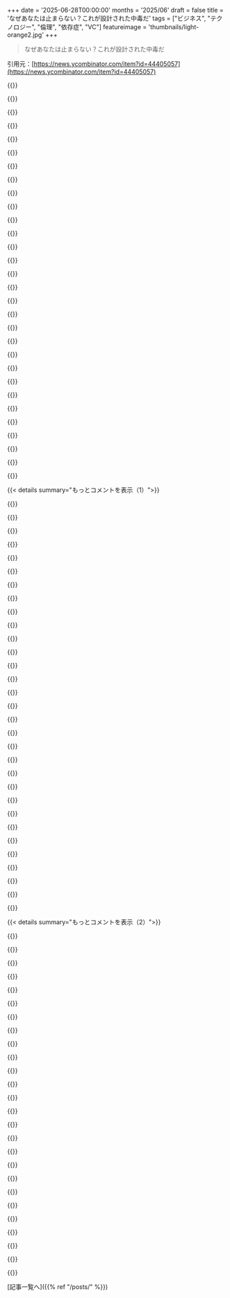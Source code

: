 +++
date = '2025-06-28T00:00:00'
months = '2025/06'
draft = false
title = 'なぜあなたは止まらない？これが設計された中毒だ'
tags = ["ビジネス", "テクノロジー", "倫理", "依存症", "VC"]
featureimage = 'thumbnails/light-orange2.jpg'
+++

> なぜあなたは止まらない？これが設計された中毒だ

引用元：[https://news.ycombinator.com/item?id=44405057](https://news.ycombinator.com/item?id=44405057)




{{<matomeQuote body="VC投資が企業をダメにする最大の原因だと思うな。株主のためっていう義務感がモラルをなくして、中毒研究をガイドブックにするんだよ。スタンフォード監獄実験みたいなもんさ。外部投資と中毒設計は結構つながってる。助成金とか減って、投資が一番手っ取り早い手段になってるのが最悪だね。オープンソースに寄付しようぜ。" userName="klik99" createdAt="2025/06/28 18:30:52" color="#785bff">}}




{{<matomeQuote body="はっきり言うと、経営者って株主への責任について、実はすごく広い裁量があるんだ。短期利益だけを追い求めるのが、法的に必要とか倫理的に正しいなんて考えは間違ってるんだよ。それは反社会的で、明らかに破壊的なことなんだ。" userName="sorcerer-mar" createdAt="2025/06/28 18:39:44" color="#ff5733">}}




{{<matomeQuote body="もっといいアイデアがあるんだよ。株主価値を公共の利益より優先するのが道徳的だって考え方をやめようぜ。" userName="throwawayoldie" createdAt="2025/06/28 18:44:58" color="">}}




{{<matomeQuote body="もし公共の利益と株主価値を選ばなきゃいけないなら、俺は絶対公共の利益を選ぶね。株主価値を優先する今のゲームはおかしいから直すべきだ。モノポリーで一番金持ってる奴がルール決めるのがおかしいのと一緒だよ。資本は俺たちのためにあるべきで、逆じゃない。責任から逃げてるから、今の最悪な状況が意図されたものに見えちゃうんだよ。" userName="kelseyfrog" createdAt="2025/06/28 19:25:06" color="#ff5733">}}




{{<matomeQuote body="俺はもっとシンプルだと思うんだ。会社そのものがプロダクトなんだよ。そう考えると、俺たちが「製品」って呼んでるものなんてどうでもよくなる。それはただの餌で、本物の製品（会社）を太らせて、一番大きな食肉処理場に売るだけ。イグジットプランがある時点で、ユーザーは終わってる。誰もユーザーなんか気にしないんだ。ただ会社を太らせて、見栄えを良くすることしか考えてない。ジャンクフードばっか食わせて急いで太らせるみたいにね。長期的なことは考えないんだ。テック業界は、エンドユーザーにちゃんと良いものを提供することに戻ってほしいな。まともな生活はできるだろうし、今の異常な収入じゃなくてもいいじゃないか。" userName="ChrisMarshallNY" createdAt="2025/06/28 19:03:39" color="#45d325">}}




{{<matomeQuote body="それは分かるけど、同意できないな。公共の利益を誰が決めるんだ？会社が道徳を押し付けて、従業員にまで強制することになるぞ。ワクチン接種やDEIだって、公共の利益って言われたけど、それが結局トランプ当選につながったろ。状況は変わるんだよ。株主価値なら立場がはっきりしてる。公共の利益なんて、その時の権力者が勝手に決める、いつも変わるものさ。" userName="wonderwonder" createdAt="2025/06/28 20:46:23" color="#785bff">}}




{{<matomeQuote body="公共の利益についてだけど、システム論で言うと、人間はみんな同じニーズを持ってて、それは限られてるんだ。それを全部リストアップして、その全部を満たすようにシステムを設計できるんだよ。" userName="crawfordcomeaux" createdAt="2025/06/28 21:37:41" color="">}}




{{<matomeQuote body="「会社がプロダクト」ってのは、上場企業のInvestor Relationsと話すとすぐわかるよ。ビジネスの基礎が強くても、ユニークなストーリーを作れないとダメなんだ。短期的な成果に集中しすぎるせいで、長期的な製品ビジョンがおろそかになる。DatadogとかWizみたいに顧客を大事にする会社は少ないね。2010年代後半から2020年代前半にかけてのテック業界の「肥大化」も原因だよ。Laceworkみたいな、とんでもない評価額の会社もあった。今のAI製品が安いのは、この肥大化のおかげもあるから、ある程度の適正化は業界のためになるだろうね。" userName="alephnerd" createdAt="2025/06/28 19:29:37" color="#38d3d3">}}




{{<matomeQuote body="住んでる場所全体の経済システムを変えるなんて無理だよ。それより、自分が良いと思う経済システム（例えば公共の利益優先の国）に「足で投票」して引っ越せばいいんだ。そういう国はいっぱいあるよ。もちろん、そこで自分が「公共の利益」を決められるわけじゃないけどね。これは誠実に言うけど、俺も自分の価値観に合う場所（公共の利益社会から自由社会へ）に引っ越したんだ。" userName="carlosjobim" createdAt="2025/06/28 21:49:43" color="">}}




{{<matomeQuote body="誰も説得できてないって！企業は公共の利益のためのすごく強力なツールなんだよ。それに、投資家のリターンは会社が続くために絶対必要だろ。企業は所有者だけじゃなく、もっと多くの人のためにプラスの良い影響を生むべきなんだ。どちらか一方じゃなくて両方必要だよ。利益を追求すること自体は、非道徳じゃないんだ。" userName="sorcerer-mar" createdAt="2025/06/28 18:52:19" color="#38d3d3">}}




{{<matomeQuote body="一つ簡単な質問だけど、どうやってあの（企業とかの）場所が、全国民の経済システムを変えることに成功したの？" userName="kelseyfrog" createdAt="2025/06/28 22:22:14" color="">}}




{{<matomeQuote body="奴らの目的は「ポジティブな外部性」（それが何を意味するとしても）を生み出すことなんて絶対にないよ。何でそう言うの？ビジネスって、あらゆる種類のひどいことだってできるし、実際にやってる人もいるんだから" userName="monkaiju" createdAt="2025/06/28 19:04:18" color="">}}




{{<matomeQuote body="企業がなんで発明されて、なんで存在を許されたのか、歴史書を読んだ方がいいよ。" userName="sorcerer-mar" createdAt="2025/06/28 19:50:43" color="">}}




{{<matomeQuote body="古い格言に「システムの目的はそれがやっていることだ」ってのがあるよ[1]。意図された目的が結果と違うなら、意図で判断するべきじゃない（というか、するべきじゃない）。[1] https://en.wikipedia.org/wiki/The_purpose_of_a_system_is_wha..." userName="moefh" createdAt="2025/06/28 20:53:19" color="#38d3d3">}}




{{<matomeQuote body="経営者に株主価値を最大化する義務があるって考えは、法律じゃなくてビジネス倫理の決まり文句だよ。こう言うのは、あんたが「受託者義務」って言葉を使ったから。この文脈ではそんな義務は存在しないんだ" userName="duped" createdAt="2025/06/28 19:40:07" color="">}}




{{<matomeQuote body="会社自体がプロダクトって話は、富の不平等の明らかな副産物じゃない？顧客の手元にあるより、投資先を探してる富裕層のお金の方が断然多いから、株をプロダクトにしてそのお金を追いかける方が、実際の製品に気を配るよりはるかに儲かるんだ。<br>これは、お金が少数の手に集まりすぎると起きる「大きな愚かなお金問題」の特殊なケースだよ。政府だろうと少数の金持ちだろうとね。この巨大な愚かなお金っていうピニャータがあって、みんなでそれを叩いてる感じ。<br>昔のUSSRでは、株がプロダクトじゃなくて、他の官僚の目にどう映るかがプロダクトだったけど、まあ同じ現象だね。顧客が顧客じゃない" userName="api" createdAt="2025/06/28 22:23:11" color="#ff5733">}}




{{<matomeQuote body="人間って基本的に同じニーズを持ってないし、持つとしても限られた資源を取り合ってるんだよ。極端な例が共産主義とか社会主義で、人間を使い捨ての家畜みたいに扱って、党の指導者が共通善だと決めたことの邪魔になれば殺したり飢えさせたりするんだ。<br>共通善ってのは熟慮して作り上げるべきもので、みんなのために同じ製品を大量生産するみたいなものじゃなくて、膨大な数の力ベクトルの合成から生まれるものに近いんだよ" userName="ants_everywhere" createdAt="2025/06/28 23:14:35" color="">}}




{{<matomeQuote body="賭けてもいいけど、中毒全般（ギャンブル、ドラッグ、ドーパミンとか）って多分、富の不平等の症状や副産物じゃないかな。絶望→「比較的安価な短期的な感情/感覚ブースト」→外部の力で和らげられない更なる絶望→繰り返し、って感じ" userName="Avicebron" createdAt="2025/06/28 23:01:32" color="#45d325">}}




{{<matomeQuote body="「共通善」って言葉には特定の意味があるんだ。「Common」って言葉からきてて、これは俺たちの最も基本的なレベルで共通の価値観を共有する人々を意味し、「Good」ってのはこれらの共通の価値観を共有する人々にとって何がベストかってこと。あんたが話してるのは、共通善を代表しない一人や少数の人々が住民レベルで押し付ける自己利益のことだよ。俺の意見では、それは同じじゃないね" userName="trinsic2" createdAt="2025/06/29 02:10:19" color="">}}




{{<matomeQuote body="それは共通善じゃないよ。共通善は人々が核となる価値観を共有することを決して要求しない。<br>歴史的には、共通善ってのは都市/ポリス/国/集団/家族にとって良いことだったんだ。基本的には、運命を共にするより大きなグループのために、自分の利益を少し（理想的には比較的少なく）犠牲にすること。<br>もっと形式的な/数学的なバージョンもあるよ。例えばBenthamでは共通善は本質的に個々人への良さの重み付き合計だ。Rousseauは力ベクトルの合成としてほぼ正確にそれを記述した。歴史的なSpartaや最近ではMarxとEngelsのように、暴力によって強制されるもっと権威主義的なバージョンもあるんだ。<br>「押し付けられた自己利益」って言葉の意味がよく分からないけど、自己利益はほぼ定義上、外部から押し付けられるものじゃない。マルクス主義では、特定の共通善のビジョンが「革命的テロ」を通じて外部から押し付けられるんだ" userName="ants_everywhere" createdAt="2025/06/29 02:51:42" color="#ff33a1">}}




{{<matomeQuote body="「common」の語源は「共に持つ」って意味なんだって。<br>君は政治的な言葉と、それ以前にあったものを混同してるよ。「common good（公共善）」っていうのは、人々の意思のこと。都市とか国とかとは何の関係もないんだ。そういうのは全部、政治的な力を持った人たちが作ったものだからね。それは公共善とは違うんだ。<br>公共善は、共通の価値観を持つ人たちにとって良いことと直接的に関係してる。残念ながら、君は政治社会に誤った情報を吹き込まれてるんだよ。" userName="trinsic2" createdAt="2025/06/29 03:43:12" color="#ff5733">}}




{{<matomeQuote body="普通はすごく暴力的な反乱になるんだけどね。<br>ほとんどの場所で、そんな気運はないと思うな。" userName="bluefirebrand" createdAt="2025/06/29 05:25:35" color="">}}




{{<matomeQuote body="よく考えたら、これって上場企業にもすごく当てはまるよね。特にTech系は、いつも次の成長分野を探してる。で、すぐにやめたり、めちゃくちゃリソースを無駄にしたり…。<br>これ見ると、投資に対して本当にシニカルになっちゃうよ…。" userName="Ekaros" createdAt="2025/06/28 20:55:15" color="">}}




{{<matomeQuote body="人間の歴史の中で、これを確保するために一番良いシステムとして考案・実行されたのは資本主義だね。<br>他にこれほど近づいたものはないよ。" userName="wonderwonder" createdAt="2025/06/28 23:07:33" color="">}}




{{<matomeQuote body="うん、そしてこれには大きな問題があるよ。<br>このゲームをプレイしないと負けちゃうんだ。例えばヨーロッパを見てよ。VCゲームをちゃんとやらなかったから、USやChinaに比べて本当にすごいTechプレイヤーがいない。<br>じゃあ、どんな選択肢が残されてる？ ゲームをプレイするか、それをプレイする奴らに支配されるか。モラルが損なわれても、俺はプレイする方を選ぶね。" userName="baxtr" createdAt="2025/06/28 22:16:32" color="#45d325">}}




{{<matomeQuote body="＞はっきりと言うと、事業者は株主への受託者責任をどう解釈するかについて、極めて非常に広い裁量がある。<br>法的にはそうかもしれないけど、実際にはボードをコントロールしてないと無理だよ。そうじゃないと、ボードが望むことをやる気のある人に簡単に交代させられちゃうだけ。" userName="danenania" createdAt="2025/06/28 18:52:53" color="">}}




{{<matomeQuote body="そして企業全体としては、意図した通りにプラスの外部効果を生み出してる。だから俺たちは企業が存在し続けることを許してるんだ。" userName="sorcerer-mar" createdAt="2025/06/28 20:59:35" color="">}}




{{<matomeQuote body="裁量なんてないよ。要求はただ一つ、「成長、成長、成長」！<br>成長目標を達成すれば、褒められて、超高速成長を求められるし、それをスーパーチャージするための金を投げつけられる。<br>成長を追いかけるのを拒否すれば、ボード経由で会社から追い出されるか、手段を選ばず成長を追いかける競合に資金を提供されるだけ。" userName="slt2021" createdAt="2025/06/28 18:49:40" color="#ff5733">}}




{{<matomeQuote body="ボードにクビにされるのは、「法的な義務」じゃないよ。" userName="sorcerer-mar" createdAt="2025/06/28 18:51:01" color="">}}




{{<matomeQuote body="金持ちでも薬物中毒で死んでるミュージシャンはいるだろ、だから君の言うことは当たらないね。中毒は深すぎる問題で、一つの簡単な理論で片付けられるもんじゃないよ。" userName="fragmede" createdAt="2025/06/28 23:07:34" color="">}}




{{< details summary="もっとコメントを表示（1）">}}

{{<matomeQuote body="問題はこれより根本的だと思うんだ。課金モデルが「利用時間」に結びついてたら、そりゃユーザーの利益より利用時間を最大化しようとするに決まってる。収益がプロダクトの使用量にかかってるなら、他の道はないよ。<br>車と比べてみて。あれはどれだけ運転したかで課金されるわけじゃない。買うのに十分役に立つかどうかにかかってる。ジムなんて逆だよ、使われない方が儲かる、やめられさえしなければね。<br>Microsoft officeとかMario Kartはユーザーを中毒にする必要はないんだ、買わせればいいだけだから。Photoshopだってサブスクモデルだけど中毒戦略は取らないだろ？何で？使い続けてくれるだけで十分なんだから。たぶんジムに近いかもね。<br>じゃあ、どのプロダクトが中毒を必要とするんだ？それは使うのはタダだけど、提供するのに金がかかるやつさ。<br>要するに、多くの場合、これは俺たちのせいなんだよ。ソーシャルメディアとか他の多くのサービスを無料で受けられると思って、広告で支払わせようとした俺たちのね。<br>ダークパターンなしで月額課金制のソーシャルメディアプラットフォームを作ろうとすることもできるだろうけど、一体何人が金を払うだろうか？失敗確実なゼロに近いと思うね。でも言っとくけど、俺はたぶん自分で金を払うよ。そしてすごく寂しいだろうね。<br>追記：全部大文字だったところをイタリック体に変えたよ。" userName="Nifty3929" createdAt="2025/06/29 00:56:22" color="#45d325">}}




{{<matomeQuote body="君の言う通りだと思う、根本的な問題はターゲット広告モデルがあらゆる持続可能な代替モデルよりもはるかに収益性が高いってことだね。俺個人としては解決策はシンプルだけど、かなり厳しいから政治的な反発を避けられなくて実行が難しいと思ってる：全てのターゲット広告を禁止するんだ。デジタルプラットフォームで広告を流すのは許されるけど、広告を選ぶためのヒューリスティックの結果は、セッションデータ、IPアドレス、時間帯、国、過去の視聴履歴など、ユーザー由来のデータに依存しないようにするんだ。" userName="ulrikrasmussen" createdAt="2025/06/29 07:01:18" color="#ff5733">}}




{{<matomeQuote body="ほとんどの広告に「禁止ハンマー」を振り下ろすのは大賛成だけど、現実的に考えて複数の戦略が必要だと思うね。<br>友達や家族に広告の害について教えて、それを避けるツールを教えてあげる必要があるよ。<br>2025年になったら、アドブロッカーなしでインターネットを見てる人なんていないべきだ、もちろん愛する人なら絶対にね。" userName="specproc" createdAt="2025/06/29 14:27:59" color="">}}




{{<matomeQuote body="これ、マジでびっくりなんだよね。正直、服の買い物のほとんどはInstagramとかFacebookの広告経由だよ。ターゲット広告が、興味のある新しい商品や会社、特に他では見つけられないようなニッチなものを見せてくれるのが楽しいんだ。生命保険とか男性器の薬とか事故屋とか、そういう最低な広告よりずっとマシだよ。ポッドキャストで読まれる広告とか、いい例だよね。" userName="jrowen" createdAt="2025/06/29 19:13:45" color="">}}




{{<matomeQuote body="とても思慮深い意見だね、ありがとう。これだけ言わせておこう：アルゴリズムを自分のために働かせなさい。" userName="jrowen" createdAt="2025/06/29 21:36:05" color="">}}




{{<matomeQuote body="もし広告を見ることで何かにお金を払うなら、数が少なくて、価値が高くて、自分向けにターゲットされた広告の方がずっといいな。ターゲットされてない広告は価値が低い（俺にとっても、広告主にとっても、広告掲載者にとっても）から、同じコンテンツを見るために、もっとたくさんの広告を見なきゃいけなくなるだろうね。" userName="Nifty3929" createdAt="2025/06/30 00:37:53" color="">}}




{{<matomeQuote body="俺は全然広告が好きじゃないんだ。特に邪魔で不快な広告は誰よりも嫌いだよ。<br>でも、特にここ（このサイト）の人たちは、「広告は全て悪魔だ、Period、lalalala」みたいな態度を取ってる気がするんだけど、広告にも本当の価値はあるんだよ。大手ブランドが心理的に操作して押し付けられる科学的な手法は嫌いだろうけど、FBとかIGでの広告体験は正直、今までで一番良いと感じてるんだ。買うことになって気に入るものもちゃんと見つかるし、どこで買ったの？って聞かれて「Facebook広告だよ」って言うと笑われるんだ。" userName="jrowen" createdAt="2025/06/30 18:14:56" color="">}}




{{<matomeQuote body="ソーシャルメディア系のスタートアップの創業者だけど、収益モデルが問題だって意見に100%同意だよ。課金とかよりもね。俺の共同創業者たちと俺が初日から下した決断で、一番感謝してるのは、1）利用時間に依存しない課金モデルにしたことと、2）利用時間を目標に設定しないことだよ。<br>確かに、俺たちのマーケット（子供向けにスマホやソーシャルメディアの代わりに、画面を使わない代替手段を提供する）のせいで少し特殊なケースだけど、個人的にはこの経験から、他の課金モデルが非中毒性のソーシャルプロダクトの成功への道を開ける可能性があるって希望が持てたんだ。" userName="artlessmax" createdAt="2025/06/29 03:24:13" color="#ff33a1">}}




{{<matomeQuote body="ダークパターンなしで有料のSNSを作ってみるって考えはあるけど、どれだけの人がお金を払うんだろうね？2022年にmastodon.socialは19万1000人のユーザーに対して、年間0.6ユーロ／ユーザーのコストで提供されてたんだよ。これは貧しい国の人でも払える値段だよね。ちゃんと設計されてて、ユーザーが色々できるなら、みんな他のものにお金払うみたいに、こういうものにもお金を払うと思うよ。参考になる記事はこれね。 https://news.ycombinator.com/item?id=38117385" userName="abdullahkhalids" createdAt="2025/06/29 04:55:14" color="#ff5c5c">}}




{{<matomeQuote body="サーバーのコストは、モデレーションとか法律関係、それにR＆Dの費用に比べたらすごく小さいと思うな。" userName="Gigachad" createdAt="2025/06/29 06:27:54" color="">}}




{{<matomeQuote body="年間0.6ユーロ／人っていうのは、モデレーションとR＆Dも含めた全部のコストだったんだよ。法律関係の費用はかかってないと思う。インスタンスごとに自分でモデレーションする連合型のソーシャルメディアをもし作ったら、ソフトを作った側はそういうコストを負担しなくて済むことになるよね。" userName="abdullahkhalids" createdAt="2025/06/29 21:17:00" color="#45d325">}}




{{<matomeQuote body="ソーシャルメディアの唯一の解決策は、オープンソースで、税金で運営される公共サービスにすることみたいだね。エンゲージメントとかゲーム要素なし、広告なし、スパイウェアもなしで。" userName="timeon" createdAt="2025/06/29 13:58:53" color="#785bff">}}




{{<matomeQuote body="汚染されてて最悪なソーシャルメディアを使うより、たぶん孤独を感じないと思うな。私は有料でも払うよ、ちなみにね。今はデータとかAIファームに売ったり、常に私の目を引こうとしたりしない、まともな人間が集まるオンラインコミュニティを本気で探してるんだ。残念ながら、以前私がホームと呼んでた場所の多くはソーシャルメディアに食い潰されちゃったけどね。" userName="sailfast" createdAt="2025/06/29 01:00:29" color="">}}




{{<matomeQuote body="この話題に興味がある人は、Dave Winerさんが書いてるブログシリーズで、RSS標準の上にオープンなソーシャルネットワークを構築することについて書いてるのを読んでみるといいかも。ここからたくさんの記事が読めるよ。 http://scripting.com/2025/06/28/211301.html" userName="mch82" createdAt="2025/06/29 22:26:19" color="#785bff">}}




{{<matomeQuote body="でも有料ビジネスモデルだって、時間が経つと利用率を上げる指標で汚染されちゃうんだよね。Netflixは有料だけど今は広告が入ってるし、最大の競合相手は睡眠だって言ってるんだよ、これは明らかにユーザーにとって不利益だろ。こういうことが有料のソーシャルメディアで起きるのをどうやって防ぐの？" userName="_Algernon_" createdAt="2025/06/29 07:29:03" color="#ff33a1">}}




{{<matomeQuote body="Netflixは、サブスク料金より広告がいいって人たちのために追加の請求モデルを導入しただけで、高い方の広告なしモデルをなくしたわけじゃないんだよ。私は広告なしのNetflixにお金払えて満足だし、他の人が違う選び方をしたいのも尊重するね。これはダークパターンじゃなくて、ライトとかグッドとか、まあ良いパターンだよ。" userName="Nifty3929" createdAt="2025/06/30 00:40:15" color="">}}




{{<matomeQuote body="私はそうは思わないな。広告導入して、結局広告なしプランの料金が実質上がったのは、せこくて賃料稼ぎみたいな行動だよ。皮肉にも、Netflixの『ブラック・ミラー』にある「国民嫌い」っていうエピソードが、この手の行動のディストピア的な拡大解釈を一番よく描いてると思うよ。" userName="_Algernon_" createdAt="2025/06/30 07:59:15" color="#38d3d3">}}




{{<matomeQuote body="創業者が金儲け目的じゃなければ健全な social media platform はできるんだって。例えば Front Porch Forum [1] は社員20人で human moderators がいたり、Metafilter [2] みたいに有料だったりね。詳しくはここ見て。<br>[1] https://www.washingtonpost.com/technology/2024/08/10/front-p...<br>[2] https://www.metafilter.com/" userName="jjani" createdAt="2025/06/29 03:58:11" color="#ff5c5c">}}




{{<matomeQuote body="Metafilter の今の登録料ってUS$5で、一回払いきりだって。マジで意外と安いんだね。そういえば、SDF か tildeverse のアカウント作ろうと思ってたの思い出したわ。<br>[1] https://www.metafilter.com/faq.mefi#1" userName="IIsi50MHz" createdAt="2025/07/02 22:18:21" color="">}}




{{<matomeQuote body="これって考えすぎかな？昔ながらの specialty sites はまだあるよ。テーマとかカテゴリーとか discussion がサイト全体にemphasisされてるの。俺は semi-rural area でちょっと food を育てるのが好きだから permies.com を楽しんでるよ。毎日 volunteer が新しい question を投稿したり、relevant な topic を repost したりしてる。でも彼らは billion dollars なんて稼ごうとしてないんだ。even a million dollars もね。だから好きなんだ。資金集めは booksとか playing cards、instructional videos を売ってさ。非 invasive な “tiny ads” も自虐的にやってる。Small is beautiful。今の internet は evil reptiles に支配されてて、your time、your data、your privacy、your friends を rip off しようとしてる… “Don’t be evil” は死んでgone。30年前に clock を turn back したよ。そして幸せ。" userName="DaveZale" createdAt="2025/06/28 23:14:51" color="#785bff">}}




{{<matomeQuote body="misinterpretation tangent かもだけど、俺は tennis と inline skating をやってて、その良さの一つが real, physical world に grounding させてくれることだと思うんだ。internet の constant feed から離れる時間。in-person の human interaction も grounding effect になる。両方のおかげで lots of friends ができたし、色んな personalities や backgrounds、life experiences の人がいる。これは必ずしも turning the clock back 30 years じゃない。screen を必要としない other activities を楽しむことなんだ。あと、どっちの活動も mind が else where にあったらできない。’present’ である必要がある。Tennis は technically difficult だし（そんな上手くないけど、getting better する challenge が好き）、inline skating は environment から mind＼/eyes を一秒でも離したら bodily integrity が at risk だからね。その ’presence’ とか singular focus も grounding になる。余計な shit がクリアされるんだ。あと、viscerally に感じるわけじゃないけど、my intent around my activity を manipulation されることがない。wasn’t intending に derail されない。" userName="BLKNSLVR" createdAt="2025/06/29 01:46:01" color="#ff5c5c">}}




{{<matomeQuote body="君はもうそこにいるなんて素晴らしいね！Misunderstanding tangent じゃないと思うよ。Arnold も phone を置いて real world に出ろって言ってるし、君の言ってることと totally aligned だ。俺は the gym に signed up して、partner にも同じようにやってもらって、needed だった volunteer work を探して見つけたよ。Too much screen time は良くないけど、relevant な old school newsletters は just fine だ。They always have been。Be the change you want to see、all that mumbo jumbo は actually work するんだ。Community が catalyst になれるのは確か。" userName="DaveZale" createdAt="2025/06/29 04:11:46" color="">}}




{{<matomeQuote body="totally「i want to help people connect!!! でも easy money 稼げないって気づいたら i gave up 」って感じなら、then you dont wanna help people.." userName="bohemian1" createdAt="2025/06/29 01:24:03" color="#ff5733">}}




{{<matomeQuote body="true。最高の sites のいくつかは .com だけど .orgs みたいに function してるね。all volunteer efforts は本当に好きだけど、keep it running には good leader が必要。Money は crack みたいになり得るし、big tech には plenty of addicts がいるね。" userName="DaveZale" createdAt="2025/06/29 16:57:37" color="#785bff">}}




{{<matomeQuote body="tildes.net を quite a bit 使ってるよ。It’s not for everyone だけど、like it な人には it’s great。" userName="teaearlgraycold" createdAt="2025/06/28 23:17:28" color="">}}




{{<matomeQuote body="looks good。old school discussion sites は just fine だったね。The larger corporations は big scams だ。your personal details、your relationships、your photo library、and who knows what else を ripping off してるんだ。up to 99＼% of users は no clue。Nothing to be gained、everything to lose。Even facebook emojis も divorce proceeding 中に in a court of law で into the record され得る。誰かを feel better させようとした一瞬とか、more likely、thumbs up ゲットしようとした fleeting moment が、fleeting circumstances から completely removed された permanent electronic record になるんだ。That nonsense は potentially very dangerous。" userName="DaveZale" createdAt="2025/06/28 23:51:03" color="#785bff">}}




{{<matomeQuote body="「Addiction by Design」って本超おすすめ！ギャンブル業界の中毒デザインの話なんだけど、今のスマホやインターネット世界にも通じるんだ。前に紹介してくれたHNユーザーさんサンキュー、あれマジでここ数年で読んだ中で一番ためになった本だよ。" userName="spenjuly" createdAt="2025/06/28 17:57:10" color="#785bff">}}




{{<matomeQuote body="あとNir Eyalの「Hooked」ね。これもおすすめだよ。「Growth Hacking」ブームの時に、テック系スタートアップではみんな読んでた定番の本だったらしいよ。" userName="charliebwrites" createdAt="2025/06/28 18:39:07" color="#38d3d3">}}




{{<matomeQuote body="彼の次の本、「Indistractable」も結構良いよ。" userName="NickC25" createdAt="2025/06/28 19:19:33" color="">}}




{{<matomeQuote body="これ読んで、俺が今やってるゴルフのwiki作り（普通のサイトみたいに搾取的じゃないやつ）のこと思い出したわ。資金なしで始めるのめっちゃ大変だけど必要だし、カツカツでやってるんだ。イライラするのは、どのネットワークもフライホイールが全てってこと。アプリをみんなのスマホに入れてもらえれば価値はすぐ分かるんだけど、そこに至るまでには、まず価値を作るためにお金が大量にいる。だからVCの資金って厄介なんだよね。MastodonとかLemmy、Pixelfedみたいなプロジェクトが軌道に乗せるのが難しいのもこれ。製品そのものより、ほとんどの場合ネットワーク自体がポイントなんだよ。<br>ゆっくりでも着実に、たとえ10年かかっても頑張り続けるつもり。失敗しても正直気にしない。ゴルフコース設計に情熱持ってる人たちは、ただ好きなコースについて語れる場所が欲しいって知ってるからさ。<br>https://golfcourse.wiki" userName="scoofy" createdAt="2025/06/28 20:20:55" color="#38d3d3">}}

{{</details>}}




{{< details summary="もっとコメントを表示（2）">}}

{{<matomeQuote body="いいね、頑張ってね！" userName="moomoo11" createdAt="2025/06/29 00:17:29" color="">}}




{{<matomeQuote body="サンキュー！<br>たまに503エラーが出るけど（これも一番安いプランで最大限頑張ってるからさ）、まあまあちゃんと動いてるよ。" userName="scoofy" createdAt="2025/06/29 00:27:58" color="">}}




{{<matomeQuote body="この前、友達と話してたんだけど、友達はちっちゃいサマーキャンプのカウンセラーやってて、そこで35人くらいの子供のうち4人がデバイスから離れられなくて帰っちゃったって言ってたんだ。<br>中毒の入り口にあるこの間欠的強化の力って、マジで怖いほど強力だよね。<br>これに対して、俺たち自身や次の世代を守る方法って何かあるのかな？記事の筆者は「ゲームを変えろ」って言ってるけど、これはサポートのことかな。流行りの“ドーパミンファスト”とか、毎週スクリーンフリーの時間を持つとかは、これに対するツールだと思う。もしかしたら間欠的強化についてもっと教育したり、アプリ版のD.A.R.Eみたいなプログラムも？（これはちょっと冗談だけど、あながち冗談でもないかもね）。" userName="thenobsta" createdAt="2025/06/29 14:14:03" color="#ff5733">}}




{{<matomeQuote body="＞ キャンプの子供のうち4人がデバイスから離れられなくて帰っちゃったって<br>うわ、それ怖いな。そんな若い年齢でそんな強力な中毒って。" userName="absolute_unit22" createdAt="2025/06/29 14:54:21" color="">}}




{{<matomeQuote body="それぞれの親にそんなに選択肢はないよ。子供を社会から孤立させたくないならね。" userName="account42" createdAt="2025/06/30 13:07:41" color="">}}




{{<matomeQuote body="それについて何か出典ある？俺が見つけられたのはそれに反論する記事[1][2][3][4]ばっかで、Pew surveyより厳密なのはないんだ。なんかそう感じるし、ティーンの頃も似たこと感じた記憶はあるけど、ティーンが現実を冷静に解釈するわけないよね。<br>1: https://medium.com/@helmisantosa/teens-without-smartphones-h...<br>2: https://screenstrong.substack.com/p/can-you-raise-a-teen-tod...<br>3: https://www.thetimes.com/life-style/parenting/article/teenag...<br>4: https://www.cbsnews.com/news/smartphones-flip-phones-screen-..." userName="yesfitz" createdAt="2025/06/30 15:58:32" color="#45d325">}}




{{<matomeQuote body="…ってことは、親も子供からプレッシャー感じるの？" userName="ZYbCRq22HbJ2y7" createdAt="2025/06/30 21:26:19" color="">}}




{{<matomeQuote body="テクノロジー製品ってさ—古いPC使ってイケてるフォーラム運営したり、“共同創業者”がゼロから会社作ったり、HNが技術カルチャーを動かしたり—成長しないって選択肢、ないの？LLM時代で信頼できる製品作るのには金がかかるようになったけど、ベンダーは aggressively に値段設定してるし、値下げしようとしても去年のSOTAより良いモデルの半分はopen-sourceだよ！金儲けしたいならその道もあるけど、ただ小さくて人間的な良いもの作りたいなら今が最高じゃない？数十億稼ぐには守銭奴みたいになるかもだけど、成長義務が自然の摂理ってわけじゃないでしょ。Small Webの人たちは何か掴んでる気がするな。<br>[0] https://news.ycombinator.com/item?id=5229522" userName="alwa" createdAt="2025/06/28 19:52:56" color="#45d325">}}




{{<matomeQuote body="提案されてる解決策は記事で示唆されてるけど、あえて言わないやつだね：政府規制。" userName="fullshark" createdAt="2025/06/28 18:59:28" color="">}}




{{<matomeQuote body="記事から引用：”規制されたアルゴリズム：タバコ会社を規制するのは、製品が addictictive で有害だから。アルゴリズムの透明性とかユーザーに control を与えることで、 benefits を維持しつつ addictictive なデザインパターンを減らせるかも。EUの Digital Services Act はすでに large platforms にアルゴリズムの透明性を要求してる。”" userName="kixiQu" createdAt="2025/06/28 21:04:51" color="">}}




{{<matomeQuote body="そうだね、ソーシャルネットワークって、電気とかISPみたいな utility かも。" userName="tadzikpk" createdAt="2025/06/28 23:36:30" color="">}}




{{<matomeQuote body="ガス、水道、電気、ISPは事実上必要か、めっちゃ benefit があるよね。ソーシャルメディアから実際何を得てる？もちろん、みんなは現実でもないことで crippling anxieties を得てる以外でさ。分かってる分かってる、海外のおばあちゃんに子供の写真シェアするためにみんな必要だって言うんでしょ。誰も、 shallow な bullshit と dopamine と自分たちのイデオロギーを強化する snarky retorts を楽しむために必要なんて言わないもんね。" userName="SV_BubbleTime" createdAt="2025/06/29 00:45:26" color="">}}




{{<matomeQuote body="ソーシャルメディアは多くの人が公式通知で頼ってるよ。高校の時、Twitter唯一の使い道は雪の日に学校が休みかチェックすることだった。学校、病院、緊急サービス、ゴミ収集、公式メディアネットワークとかがソーシャルメディアアカウント持つのは valid な理由がたくさんあると思うし、普通の人がフォローするのもね。政府がこういう目的で独自のMastodonサーバー運営したら良いのにっていつも思ってたけど、 real identities に紐づいた（ publicly じゃなく）アカウントを持つ何か別のものも面白いかも。" userName="rsaz" createdAt="2025/06/29 05:40:06" color="#45d325">}}




{{<matomeQuote body="＞ 雪の日に学校が休みかチェック俺を信じてくれ、彼らは自分たちのウェブサイトにもそれを載せてるよ。昔はTVつけて、全番組に追加されるテロップを見る必要があったんだ。自分の学校見逃したら、他のチャンネルに行ってアルファベット順のどこにいるか見る必要があった。お前は convincing な argument をしてない。ソーシャルメディアは specifically 同期的な time-prioritized な投稿から、アルゴリズム engagement を favor して移動したんだ。「通知」を legitimate な使用法として受け入れられないね。" userName="SV_BubbleTime" createdAt="2025/06/29 20:45:13" color="">}}




{{<matomeQuote body="ソーシャルメディアって結構広い言葉で、友達や親戚と mostly 話す network から、見知らぬ人からの content を mostly consume する network まで含むんだ。前者には明確な benefit があるし（特に携帯電話 network みたいに exploitative な pricing の legacy industries に challenge する場合）、後者でも新しい idea や information に触れることで benefit があるよ。ソーシャルメディアが金銭的インセンティブのために genuine communication より meaningless だけど addictive な fluff を push するように incentivized されてるのが記事の point なんだ。これはソーシャルメディアを public utility にする理由であって、それに反対する理由じゃない。" userName="account42" createdAt="2025/06/30 13:12:22" color="#ff5c5c">}}




{{<matomeQuote body="政府（技術オンチで20年周期の調達サイクルで知られる）が、超進化するソーシャルメディアプラットフォームを規制するってのがマスタープラン？<br>人々が批判的に考えることや、設計されたドーパミントラップに抵抗することを教える代わりに、キャリア官僚がWordpadとかInternet ExplorerでAIをググりながら法律を作るわけね。ウケる。" userName="rudolftheone" createdAt="2025/06/29 09:39:09" color="#ff33a1">}}




{{<matomeQuote body="規制って、技術設計を制御するレベルだけじゃなくて、もっとクリエイティブに、組織とかインセンティブのレベルでもできるよ。<br>例えば、広告会社に特別なルールを課したり、広告以外のことはさせないとか。<br>大きなプラットフォームの健康被害を測定して、損害に基づいて罰金や制限を課す機関に資金提供するとか。" userName="zestyping" createdAt="2025/07/02 05:16:06" color="#45d325">}}




{{<matomeQuote body="問題の犯人は「設計スタッフの心理学者」じゃないし、彼らが俺たちの全てを操る止められない力ってわけでも絶対ないよ。<br>ネットは今みたいなソーシャルネットワークの概念ができるずっと前から「中毒性」があったんだ。<br>俺は90年代半ばから、夜から朝までPCにかじりついてたし、そういう奴を何百人も知ってた。<br>メッセージボード、IRC、AIM、ICQ、MMORPGとか、現代の資本主義の仕組みができる前から「中毒」になってたね。" userName="ZYbCRq22HbJ2y7" createdAt="2025/06/29 01:49:21" color="">}}




{{<matomeQuote body="俺にとって効果があったものを教えるね。e-inkスマホだよ。Bigme Hibreak Proってやつ。<br>操作はちょっとぎこちないけど、ちゃんと使える。このスマホだとソーシャルメディアは全然楽しくないんだ。<br>でも必要ならちゃんと使えるよ。それに、何年もなかったペースで本を読めるようになった。" userName="closetkantian" createdAt="2025/06/28 18:49:38" color="#45d325">}}




{{<matomeQuote body="このスレッドで「ink」って検索して、同じように問題を解決した人を見つけたかったんだ。<br>e-inkスマホは、俺に毎日何時間もの時間を取り戻してくれる。<br>マジで超おすすめ。<br>LCD画面は、道に落ちたアイスクリームにアリが群がるみたいに俺たちを引きつけるからね。" userName="jeofken" createdAt="2025/06/29 08:18:44" color="#ff5733">}}




{{<matomeQuote body="それでAndroid Autoは使えるの？その変更はすごいね。" userName="braaileb" createdAt="2025/06/28 19:39:10" color="">}}




{{<matomeQuote body="それについてはどうかなあ。話を聞くとまちまちだし、車がないからテストできないんだ。" userName="closetkantian" createdAt="2025/06/29 08:13:43" color="">}}




{{<matomeQuote body="面白いね。バッテリー持ちはきっと良いんだろうな。<br>たぶんゲームはできないけど、テキストは普通にできる感じ？" userName="cushpush" createdAt="2025/06/28 18:59:46" color="">}}




{{<matomeQuote body="バッテリー持ちは期待したほどじゃないけど、バックライトを結構つけっぱなしにしてるからね。<br>俺はスマホでゲームはあんまりしないけど、オリジナルの（白黒）Game Boyゲームを楽しんでる人もいるよ。<br>テキストはめっちゃスムーズ。今もこのスマホで打ってるんだ。これまで触ったe-inkデバイスの中で一番滑らかだよ。" userName="closetkantian" createdAt="2025/06/28 19:05:03" color="#ff5733">}}




{{<matomeQuote body="俺のiPhoneで、アクセシビリティ設定を変えて画面全体をグレースケールにするのも、同じ効果があるよ。" userName="DavidPiper" createdAt="2025/06/29 00:32:50" color="#ff5733">}}

{{</details>}}



[記事一覧へ]({{% ref "/posts/" %}})
